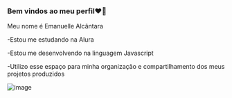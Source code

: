 ### Bem vindos ao meu perfil❤️‍🔥

Meu nome é Emanuelle Alcântara 

-Estou me estudando na Alura 

-Estou me desenvolvendo na linguagem Javascript 

-Utilizo esse espaço para minha organização e compartilhamento dos meus projetos produzidos 


![image](https://github.com/user-attachments/assets/fcae336b-979b-4ced-9048-dadd6184a5b7)

